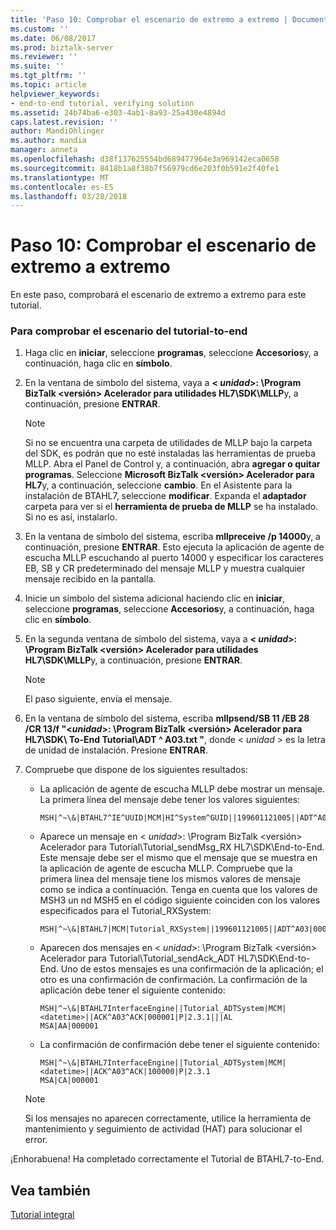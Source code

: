 ```yaml
---
title: 'Paso 10: Comprobar el escenario de extremo a extremo | Documentos de Microsoft'
ms.custom: ''
ms.date: 06/08/2017
ms.prod: biztalk-server
ms.reviewer: ''
ms.suite: ''
ms.tgt_pltfrm: ''
ms.topic: article
helpviewer_keywords:
- end-to-end tutorial, verifying solution
ms.assetid: 24b74ba6-e303-4ab1-8a93-25a430e4894d
caps.latest.revision: ''
author: MandiOhlinger
ms.author: mandia
manager: anneta
ms.openlocfilehash: d38f137625554bd689477964e3a969142eca0658
ms.sourcegitcommit: 8418b1a8f38b7f56979cd6e203f0b591e2f40fe1
ms.translationtype: MT
ms.contentlocale: es-ES
ms.lasthandoff: 03/28/2018
---
```

# <a name="step-10-verify-the-end-to-end-scenario"></a>Paso 10: Comprobar el escenario de extremo a extremo
En este paso, comprobará el escenario de extremo a extremo para este tutorial.  
  
### <a name="to-verify-the-end-to-end-tutorial-scenario"></a>Para comprobar el escenario del tutorial-to-end  
  
1.  Haga clic en **iniciar**, seleccione **programas**, seleccione **Accesorios**y, a continuación, haga clic en **símbolo**.  
  
2.  En la ventana de símbolo del sistema, vaya a  **\< *unidad*\>: \Program BizTalk \<versión\> Acelerador para utilidades HL7\SDK\MLLP**y, a continuación, presione **ENTRAR**.  
  
    > [!NOTE]
    >  Si no se encuentra una carpeta de utilidades de MLLP bajo la carpeta del SDK, es podrán que no esté instaladas las herramientas de prueba MLLP. Abra el Panel de Control y, a continuación, abra **agregar o quitar programas**. Seleccione **Microsoft BizTalk \<versión\> Acelerador para HL7**y, a continuación, seleccione **cambio**. En el Asistente para la instalación de BTAHL7, seleccione **modificar**. Expanda el **adaptador** carpeta para ver si el **herramienta de prueba de MLLP** se ha instalado. Si no es así, instalarlo.  
  
3.  En la ventana de símbolo del sistema, escriba **mllpreceive /p 14000**y, a continuación, presione **ENTRAR**. Esto ejecuta la aplicación de agente de escucha MLLP escuchando al puerto 14000 y especificar los caracteres EB, SB y CR predeterminado del mensaje MLLP y muestra cualquier mensaje recibido en la pantalla.  
  
4.  Inicie un símbolo del sistema adicional haciendo clic en **iniciar**, seleccione **programas**, seleccione **Accesorios**y, a continuación, haga clic en **símbolo**.  
  
5.  En la segunda ventana de símbolo del sistema, vaya a  **\< *unidad*\>: \Program BizTalk \<versión\> Acelerador para utilidades HL7\SDK\MLLP**y, a continuación, presione **ENTRAR**.  
  
    > [!NOTE]
    >  El paso siguiente, envía el mensaje.  
  
6.  En la ventana de símbolo del sistema, escriba **mllpsend/SB 11 /EB 28 /CR 13/f "\<*unidad*\>: \Program BizTalk \<versión\> Acelerador para HL7\SDK\ To-End Tutorial\ADT ^ A03.txt "**, donde \< *unidad* \> es la letra de unidad de instalación. Presione **ENTRAR**.  
  
7.  Compruebe que dispone de los siguientes resultados:  
  
    -   La aplicación de agente de escucha MLLP debe mostrar un mensaje. La primera línea del mensaje debe tener los valores siguientes:  
  
        ```  
        MSH|^~\&|BTAHL7^IE^UUID|MCM|HI^System^GUID||199601121005||ADT^A04|000001|P|2.4|||SU|NE  
        ```  
  
    -   Aparece un mensaje en \< *unidad*\>: \Program BizTalk \<versión\> Acelerador para Tutorial\Tutorial_sendMsg_RX HL7\SDK\End-to-End. Este mensaje debe ser el mismo que el mensaje que se muestra en la aplicación de agente de escucha MLLP. Compruebe que la primera línea del mensaje tiene los mismos valores de mensaje como se indica a continuación. Tenga en cuenta que los valores de MSH3 un nd MSH5 en el código siguiente coinciden con los valores especificados para el Tutorial_RXSystem:  
  
        ```  
        MSH|^~\&|BTAHL7|MCM|Tutorial_RXSystem||199601121005||ADT^A03|000001|P|2.3.1  
        ```  
  
    -   Aparecen dos mensajes en \< *unidad*\>: \Program BizTalk \<versión\> Acelerador para Tutorial\Tutorial_sendAck_ADT HL7\SDK\End-to-End. Uno de estos mensajes es una confirmación de la aplicación; el otro es una confirmación de confirmación. La confirmación de la aplicación debe tener el siguiente contenido:  
  
        ```  
        MSH|^~\&|BTAHL7InterfaceEngine||Tutorial_ADTSystem|MCM|<datetime>||ACK^A03^ACK|000001|P|2.3.1|||AL  
        MSA|AA|000001  
        ```  
  
    -   La confirmación de confirmación debe tener el siguiente contenido:  
  
        ```  
        MSH|^~\&|BTAHL7InterfaceEngine||Tutorial_ADTSystem|MCM|<datetime>||ACK^A03^ACK|100000|P|2.3.1  
        MSA|CA|000001  
        ```  
  
    > [!NOTE]
    >  Si los mensajes no aparecen correctamente, utilice la herramienta de mantenimiento y seguimiento de actividad (HAT) para solucionar el error.  
  
 ¡Enhorabuena! Ha completado correctamente el Tutorial de BTAHL7-to-End.  
  
## <a name="see-also"></a>Vea también  
 [Tutorial integral](../../adapters-and-accelerators/accelerator-hl7/end-to-end-tutorial1.md)